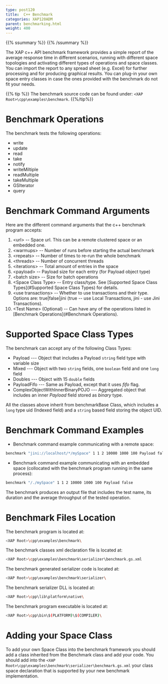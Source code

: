 ```yaml
---
type: post120
title:  C++ Benchmark
categories: XAP120ADM
parent: benchmarking.html
weight: 400
---
```


{{% ssummary %}} {{% /ssummary %}}


The XAP c++ API benchmark framework provides a simple report of the average response time in different scenarios, running with different space topologies and activating different types of operations and space classes.
You can import the report to any spread sheet (e.g. Excel) for further processing and for producing graphical results.
You can plug-in your own space entry classes in case the ones provided with the benchmark do not fit your needs.

{{% tip %}}
The benchmark source code can be found under: `<XAP Root>\cpp\examples\benchmark`.
{{%/tip%}}

# Benchmark Operations

The benchmark tests the following operations:

- write
- update
- read
- take
- notify
- writeMiltiple
- readMultiple
- takeMultiple
- GSIterator
- query

# Benchmark Command Arguments

Here are the different command arguments that the c++ benchmark program accepts:

1. \<url\> -- Space url. This can be a remote clustered space or an embedded one.
2. \<warmups\> -- Number of runs before starting the actual benchmark
3. \<repeats\> -- Number of times to re-run the whole benchmark
4. \<threads\> -- Number of concurrent threads
5. \<iterations\> -- Total amount of entries in the space
6. \<payload\> -- Payload size for each entry (for Payload object type)
7. \<batch size\> -- Size for batch operations
8. \<Space Class Type\> -- Entry class/type. See [Supported Space Class Types](#Supported Space Class Types) for details.
9. \<use transactions\> -- Whether to use transactions and their type. Options are: true\|false\|jini (true -- use Local Transactions, jini - use Jini Transactions).
10. \<Test Name\> (Optional) -- Can have any of the operations listed in [Benchmark Operations](#Benchmark Operations).


# Supported Space Class Types

The benchmark can accept any of the following Class Types:

- Payload --- Object that includes a Payload `string` field type with variable size
- Mixed --- Object with two `string` fields, one `boolean` field and one `long` field
- Doubles --- Object with 15 `double` fields
- PayloadFifo --- Same as Payload, except that it uses _fifo_ flag.
- ComplexObjectWithInnerBinaryPOJO --- Aggregated object that includes an inner _Payload_ field stored as _binary_ type.

All the classes above inherit from benchmarkBase Class, which includes a `long` type uid (Indexed field) and a `string` based field storing the object UID.

# Benchmark Command Examples

- Benchmark command example communicating with a remote space:


```bash
benchmark "jini://localhost/*/mySpace" 1 1 2 10000 1000 100 Payload false
```

- Benchmark command example communicating with an embedded space (collocated with the benchmark program running in the same process):


```bash
benchmark "/./mySpace" 1 1 2 10000 1000 100 Payload false
```

The benchmark produces an output file that includes the test name, its duration and the average throughput of the tested operation.

# Benchmark Files Location

The benchmark program is located at:


```bash
<XAP Root>\cpp\examples\benchmark\
```

The benchmark classes xml declaration file is located at:


```bash
<XAP Root>\cpp\examples\benchmark\serializer\benchmark.gs.xml
```

The benchmark generated serializer code is located at:


```bash
<XAP Root>\cpp\examples\benchmark\serializer\
```
The benchmark serializer DLL is located at:


```bash
<XAP Root>\cpp\lib\platform\native\
```

The benchmark program executable is located at:


```bash
<XAP Root>\cpp\bin\$(PLATFORM)\$(COMPILER)\
```
# Adding your Space Class

To add your own Space Class into the benchmark framework you should add a class inherited from the Benchmark class and add your code.
You should add into the `<XAP Root>\cpp\examples\benchmark\serializer\benchmark.gs.xml` your class space declaration that is supported by your new benchmark implementation.
